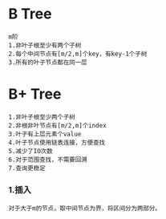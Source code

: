 # B Tree
    m阶
    1.非叶子根至少有两个子树
    2.每个中间节点有[m/2,m]个key，有key-1个子树
    3.所有的叶子节点都在同一层
    
    
# B+ Tree
    1.非叶子根至少两个子树
    2.非根非叶节点有[m/2,m]个index
    3.叶子有上层元素个value
    4.叶子节点使用链表连接，方便查找
    5.减少了IO次数
    6.对于范围查找，不需要回溯
    7.查询更稳定
    
### 1.插入
    对于大于m的节点，取中间节点为界，将区间分为两部分。
        
